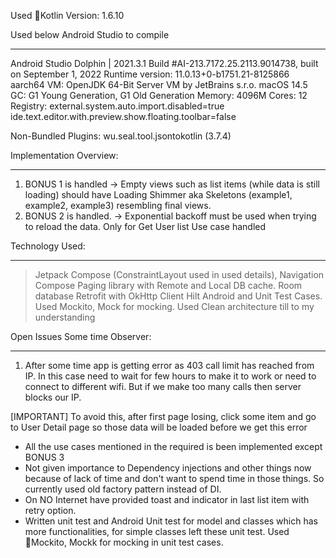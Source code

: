 Used Kotlin Version: 1.6.10




Used below Android Studio to compile
*************************************
Android Studio Dolphin | 2021.3.1
Build #AI-213.7172.25.2113.9014738, built on September 1, 2022
Runtime version: 11.0.13+0-b1751.21-8125866 aarch64
VM: OpenJDK 64-Bit Server VM by JetBrains s.r.o.
macOS 14.5
GC: G1 Young Generation, G1 Old Generation
Memory: 4096M
Cores: 12
Registry:
    external.system.auto.import.disabled=true
    ide.text.editor.with.preview.show.floating.toolbar=false

Non-Bundled Plugins:
    wu.seal.tool.jsontokotlin (3.7.4)



Implementation Overview:
*************************
1. BONUS 1 is handled -> Empty views such as list items (while data is still loading) should have Loading Shimmer aka Skeletons (example1, example2, example3) resembling final views.
2. BONUS 2 is handled. -> Exponential backoff must be used when trying to reload the data. Only for Get User list Use case handled


Technology Used:
***************
   > Jetpack Compose (ConstraintLayout used in used details), Navigation
   > Compose Paging library with Remote and Local DB cache.
   > Room database
   > Retrofit with OkHttp Client
   > Hilt
   > Android and Unit Test Cases. Used Mockito, Mock for mocking.
   > Used Clean architecture till to my understanding


Open Issues Some time Observer:
*******************************
1. After some time app is getting error as 403 call limit has reached from IP. In this case need to wait for few hours to make it to work or need to connect to different wifi. But if we make too many calls then server blocks our IP.

[IMPORTANT]
    To avoid this, after first page losing, click some item and go to User Detail page so those data will be loaded before we get this error


- All the use cases mentioned in the required is been implemented except BONUS 3
- Not given importance to Dependency injections and other things now because of lack of time and don't want to spend time in those things. So currently used old factory pattern instead of DI.
- On NO Internet have provided toast and indicator in last list item with retry option.
- Written unit test and Android Unit test for model and classes which has more functionalities, for simple classes left these unit test. Used Mockito, Mockk for mocking in unit test cases.







